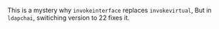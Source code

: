 This is a mystery why `invokeinterface` replaces `invokevirtual`,
But in `ldapchai`, switiching version to 22 fixes it.
